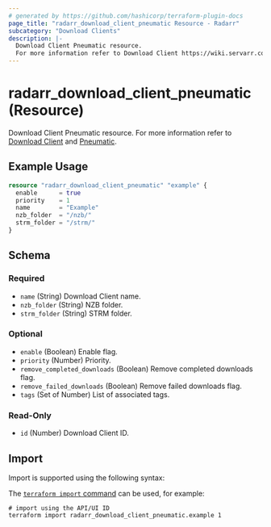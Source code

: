 ```yaml
---
# generated by https://github.com/hashicorp/terraform-plugin-docs
page_title: "radarr_download_client_pneumatic Resource - Radarr"
subcategory: "Download Clients"
description: |-
  Download Client Pneumatic resource.
  For more information refer to Download Client https://wiki.servarr.com/radarr/settings#download-clients and Pneumatic https://wiki.servarr.com/radarr/supported#pneumatic.
---
```


# radarr_download_client_pneumatic (Resource)

<!-- subcategory:Download Clients -->
Download Client Pneumatic resource.
For more information refer to [Download Client](https://wiki.servarr.com/radarr/settings#download-clients) and [Pneumatic](https://wiki.servarr.com/radarr/supported#pneumatic).

## Example Usage

```terraform
resource "radarr_download_client_pneumatic" "example" {
  enable      = true
  priority    = 1
  name        = "Example"
  nzb_folder  = "/nzb/"
  strm_folder = "/strm/"
}
```

<!-- schema generated by tfplugindocs -->
## Schema

### Required

- `name` (String) Download Client name.
- `nzb_folder` (String) NZB folder.
- `strm_folder` (String) STRM folder.

### Optional

- `enable` (Boolean) Enable flag.
- `priority` (Number) Priority.
- `remove_completed_downloads` (Boolean) Remove completed downloads flag.
- `remove_failed_downloads` (Boolean) Remove failed downloads flag.
- `tags` (Set of Number) List of associated tags.

### Read-Only

- `id` (Number) Download Client ID.

## Import

Import is supported using the following syntax:

The [`terraform import` command](https://developer.hashicorp.com/terraform/cli/commands/import) can be used, for example:

```shell
# import using the API/UI ID
terraform import radarr_download_client_pneumatic.example 1
```
